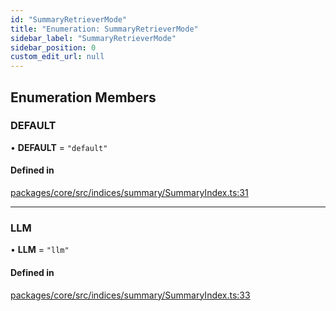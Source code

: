 ```yaml
---
id: "SummaryRetrieverMode"
title: "Enumeration: SummaryRetrieverMode"
sidebar_label: "SummaryRetrieverMode"
sidebar_position: 0
custom_edit_url: null
---
```


## Enumeration Members

### DEFAULT

• **DEFAULT** = `"default"`

#### Defined in

[packages/core/src/indices/summary/SummaryIndex.ts:31](https://github.com/run-llama/LlamaIndexTS/blob/d613bbd/packages/core/src/indices/summary/SummaryIndex.ts#L31)

---

### LLM

• **LLM** = `"llm"`

#### Defined in

[packages/core/src/indices/summary/SummaryIndex.ts:33](https://github.com/run-llama/LlamaIndexTS/blob/d613bbd/packages/core/src/indices/summary/SummaryIndex.ts#L33)

